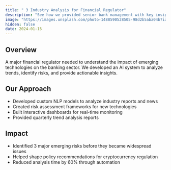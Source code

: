 ```yaml
---
title: " 3 Industry Analysis for Financial Regulator"
description: "See how we provided senior bank management with key insights into emerging technologies and potential risks using AI-powered analysis."
image: "https://images.unsplash.com/photo-1488590528505-98d2b5aba04b?ixlib=rb-1.2.1&auto=format&fit=crop&w=1200&q=80"
hidden: false
date: 2024-01-15
---
```


## Overview

A major financial regulator needed to understand the impact of emerging technologies on the banking sector. We developed an AI system to analyze trends, identify risks, and provide actionable insights.

## Our Approach

- Developed custom NLP models to analyze industry reports and news
- Created risk assessment frameworks for new technologies
- Built interactive dashboards for real-time monitoring
- Provided quarterly trend analysis reports

## Impact

- Identified 3 major emerging risks before they became widespread issues
- Helped shape policy recommendations for cryptocurrency regulation
- Reduced analysis time by 60% through automation
